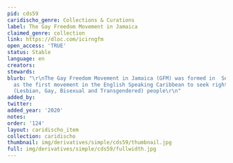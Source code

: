 ```yaml
---
pid: cds59
caridischo_genre: Collections & Curations
label: The Gay Freedom Movement in Jamaica
claimed_genre: collection
link: https://dloc.com/icirngfm
open_access: 'TRUE'
status: Stable
language: en
creators: 
stewards: 
blurb: "\r\nThe Gay Freedom Movement in Jamaica (GFM) was formed in  September 1977
  as the first movement in the English Speaking Caribbean to seek rights for LGBT
  (Lesbian, Gay, Bisexual and Transgendered) people\r\n"
added_by: 
twitter: 
added_year: '2020'
notes: 
order: '124'
layout: caridischo_item
collection: caridischo
thumbnail: img/derivatives/simple/cds59/thumbnail.jpg
full: img/derivatives/simple/cds59/fullwidth.jpg
---
```

